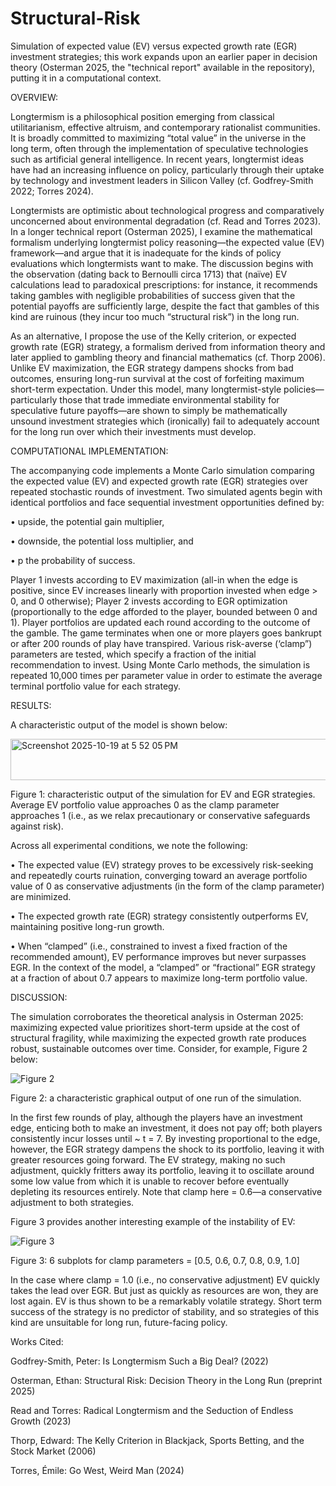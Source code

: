 # Structural-Risk
Simulation of expected value (EV) versus expected growth rate (EGR) investment strategies; this work expands upon an earlier paper in decision theory (Osterman 2025, the "technical report" available in the repository), putting it in a computational context.

OVERVIEW:

Longtermism is a philosophical position emerging from classical utilitarianism, effective altruism, and contemporary rationalist communities. It is broadly committed to maximizing “total value” in the universe in the long term, often through the implementation of speculative technologies such as artificial general intelligence. In recent years, longtermist ideas have had an increasing influence on policy, particularly through their uptake by technology and investment leaders in Silicon Valley (cf. Godfrey-Smith 2022; Torres 2024).

Longtermists are optimistic about technological progress and comparatively unconcerned about environmental degradation (cf. Read and Torres 2023). In a longer technical report (Osterman 2025), I examine the mathematical formalism underlying longtermist policy reasoning—the expected value (EV) framework—and argue that it is inadequate for the kinds of policy evaluations which longtermists want to make. The discussion begins with the observation (dating back to Bernoulli circa 1713) that (naïve) EV calculations lead to paradoxical prescriptions: for instance, it recommends taking gambles with negligible probabilities of success given that the potential payoffs are sufficiently large, despite the fact that gambles of this kind are ruinous (they incur too much “structural risk”) in the long run.

As an alternative, I propose the use of the Kelly criterion, or expected growth rate (EGR) strategy, a formalism derived from information theory and later applied to gambling theory and financial mathematics (cf. Thorp 2006). Unlike EV maximization, the EGR strategy dampens shocks from bad outcomes, ensuring long-run survival at the cost of forfeiting maximum short-term expectation. Under this model, many longtermist-style policies—particularly those that trade immediate environmental stability for speculative future payoffs—are shown to simply be mathematically unsound investment strategies which (ironically) fail to adequately account for the long run over which their investments must develop.

COMPUTATIONAL IMPLEMENTATION:

The accompanying code implements a Monte Carlo simulation comparing the expected value (EV) and expected growth rate (EGR) strategies over repeated stochastic rounds of investment. Two simulated agents begin with identical portfolios and face sequential investment opportunities defined by:

•	upside, the potential gain multiplier,

•	downside, the potential loss multiplier, and

•	p the probability of success.

Player 1 invests according to EV maximization (all-in when the edge is positive, since EV increases linearly with proportion invested when edge > 0, and 0 otherwise); Player 2 invests according to EGR optimization (proportionally to the edge afforded to the player, bounded between 0 and 1). Player portfolios are updated each round according to the outcome of the gamble. The game terminates when one or more players goes bankrupt or after 200 rounds of play have transpired. Various risk-averse (‘clamp”) parameters are tested, which specify a fraction of the initial recommendation to invest. Using Monte Carlo methods, the simulation is repeated 10,000 times per parameter value in order to estimate the average terminal portfolio value for each strategy. 

RESULTS:

A characteristic output of the model is shown below:

<img width="573" height="66" alt="Screenshot 2025-10-19 at 5 52 05 PM" src="https://github.com/user-attachments/assets/90ec06ab-4b78-4bd6-bd46-09f01c167790" />

Figure 1: characteristic output of the simulation for EV and EGR strategies. Average EV portfolio value approaches 0 as the clamp parameter approaches 1 (i.e., as we relax precautionary or conservative safeguards against risk).

Across all experimental conditions, we note the following:

•	The expected value (EV) strategy proves to be excessively risk-seeking and repeatedly courts ruination, converging toward an average portfolio value of 0 as conservative adjustments (in the form of the clamp parameter) are minimized.

•	The expected growth rate (EGR) strategy consistently outperforms EV, maintaining positive long-run growth.

•	When “clamped” (i.e., constrained to invest a fixed fraction of the recommended amount), EV performance improves but never surpasses EGR. In the context of the model, a “clamped” or “fractional” EGR strategy at a fraction of about 0.7 appears to maximize long-term portfolio value.

DISCUSSION:

The simulation corroborates the theoretical analysis in Osterman 2025: maximizing expected value prioritizes short-term upside at the cost of structural fragility, while maximizing the expected growth rate produces robust, sustainable outcomes over time. Consider, for example, Figure 2 below:

![Figure 2](https://github.com/user-attachments/assets/46bfb46f-ba6a-45f6-abc4-cbd1d1af411d)

Figure 2: a characteristic graphical output of one run of the simulation. 

In the first few rounds of play, although the players have an investment edge, enticing both to make an investment, it does not pay off; both players consistently incur losses until ~ t = 7. By investing proportional to the edge, however, the EGR strategy dampens the shock to its portfolio, leaving it with greater resources going forward. The EV strategy, making no such adjustment, quickly fritters away its portfolio, leaving it to oscillate around some low value from which it is unable to recover before eventually depleting its resources entirely. Note that clamp here = 0.6—a conservative adjustment to both strategies.

Figure 3 provides another interesting example of the instability of EV:

![Figure 3](https://github.com/user-attachments/assets/e358a18d-0071-490f-86e1-7b000e973859)

Figure 3: 6 subplots for clamp parameters = [0.5, 0.6, 0.7, 0.8, 0.9, 1.0]

In the case where clamp = 1.0 (i.e., no conservative adjustment) EV quickly takes the lead over EGR. But just as quickly as resources are won, they are lost again. EV is thus shown to be a remarkably volatile strategy. Short term success of the strategy is no predictor of stability, and so strategies of this kind are unsuitable for long run, future-facing policy.

Works Cited:

Godfrey-Smith, Peter: Is Longtermism Such a Big Deal? (2022)

Osterman, Ethan: Structural Risk: Decision Theory in the Long Run (preprint 2025)

Read and Torres: Radical Longtermism and the Seduction of Endless Growth (2023)

Thorp, Edward: The Kelly Criterion in Blackjack, Sports Betting, and the Stock Market (2006)

Torres, Émile: Go West, Weird Man (2024)


